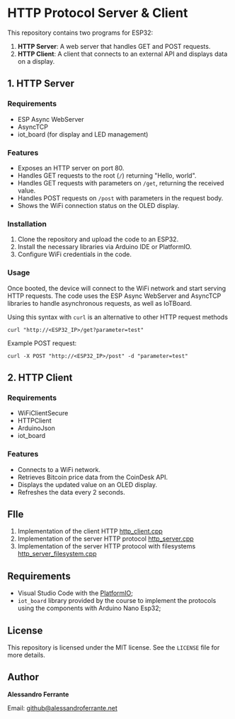 # HTTP Protocol Server & Client

This repository contains two programs for ESP32:

1. **HTTP Server**: A web server that handles GET and POST requests.
2. **HTTP Client**: A client that connects to an external API and displays data on a display.

## 1. HTTP Server

### Requirements

* ESP Async WebServer
* AsyncTCP
* iot_board (for display and LED management)

### Features

* Exposes an HTTP server on port 80.
* Handles GET requests to the root (`/`) returning "Hello, world".
* Handles GET requests with parameters on `/get`, returning the received value.
* Handles POST requests on `/post` with parameters in the request body.
* Shows the WiFi connection status on the OLED display.

### Installation

1. Clone the repository and upload the code to an ESP32.
2. Install the necessary libraries via Arduino IDE or PlatformIO.
3. Configure WiFi credentials in the code.

### Usage

Once booted, the device will connect to the WiFi network and start serving HTTP requests. The code uses the ESP Async WebServer and AsyncTCP libraries to handle asynchronous requests, as well as IoTBoard.

Using this syntax with `curl` is an alternative to other HTTP request methods

```
curl "http://<ESP32_IP>/get?parameter=test"
```

Example POST request:

```
curl -X POST "http://<ESP32_IP>/post" -d "parameter=test"
```

## 2. HTTP Client

### Requirements

* WiFiClientSecure
* HTTPClient
* ArduinoJson
* iot_board

### Features

* Connects to a WiFi network.
* Retrieves Bitcoin price data from the CoinDesk API.
* Displays the updated value on an OLED display.
* Refreshes the data every 2 seconds.

## FIle

1. Implementation of the client HTTP [http_client.cpp](https://github.com/AlessandroFerrante/IoT/blob/main/http/http_client.cpp)
2. Implementation of the server HTTP protocol [http_server.cpp](https://github.com/AlessandroFerrante/IoT/blob/main/http/http_server.cpp)
3. Implementation of the server HTTP protocol with filesystems [http_server_filesystem.cpp](https://github.com/AlessandroFerrante/IoT/blob/main/http/http_server_filesystem.cpp)

## Requirements

- Visual Studio Code with the [PlatformIO](https://platformio.org/);
- `iot_board` library provided by the course to implement the protocols using the components with Arduino Nano Esp32;

## License

This repository is licensed under the MIT license. See the `LICENSE` file for more details.

## Author

**Alessandro Ferrante**

Email: [github@alessandroferrante.net](mailto:github@alessandroferrante.net)
